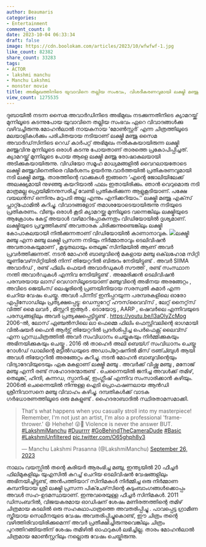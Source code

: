 ```yaml
---
author: Beaumaris
categories:
- Entertainment
comment_count: 0
date: 2023-10-04 06:33:34
draft: false
image: https://cdn.boolokam.com/articles/2023/10/wfwfwf-1.jpg
like_count: 82382
share_count: 33283
tags:
- ACTOR
- lakshmi manchu
- Manchu Lakshmi
- monster movie
title: അഭിമുഖത്തിനിടെ യുവാവിനെ തല്ലിയ സംഭവം, വിശദീകരണവുമായി ലക്ഷ്മി മഞ്ജു
view_count: 1275535
---
```


ദുബായില്‍ നടന്ന സൈമ അവാര്‍ഡിനിടെ അഭിമുഖം നടക്കുന്നതിനിടെ ക്യാമറയ്ക്ക് മുന്നിലൂടെ കടന്നുപോയ യുവാവിനെ തല്ലിയ സംഭവം ഏറെ വിവാദങ്ങൾക്കു വഴിവച്ചിരുന്നു.മോഹന്‍ലാൽ നായകനായ ‘മോണ്‍സ്റ്റര്‍’ എന്ന ചിത്രത്തിലൂടെ മലയാളികള്‍ക്കും പരിചിതയായ നടിയാണ് ലക്ഷ്മി മഞ്ജു സൈമ അവാര്‍ഡ്‌സിനിടെ റെഡ് കാര്‍പറ്റ് അഭിമുഖം നൽകുകയായിരുന്ന ലക്ഷ്മി മഞ്ജുവിനു മുന്നിലൂടെ ഒരാൾ കടന്നു പോയതാണ് താരത്തെ പ്രകോപിപ്പിച്ചത്. ക്യാമറയ്ക്ക് മുന്നിലൂടെ പോയ ആളെ ലക്ഷ്മി മഞ്ജു രോഷാകുലയായി അടിക്കുകയായിരുന്നു. വിഡിയോ സമൂഹ മാധ്യമങ്ങളിൽ വൈറലായതോടെ ലക്ഷ്മി മഞ്ജുവിനെതിരെ വിമർശനം ഉയര്‍ന്നു.വാർത്തയിൽ പ്രതികരണവുമായി നടി ലക്ഷ്മി മഞ്ജു. താരത്തിന്റെ വാക്കുകൾ ഇങ്ങനെ ‘എന്റെ ജോലിയിലേക്ക് അലക്ഷ്യമായി നുഴഞ്ഞു കയറിയാൽ ഫലം ഇതായിരിക്കും. ഞാൻ വെറുമൊരു നടി മാത്രമല്ല ഫ്രെയിമിനനുസരിച്ച് വേണ്ടി പ്രതികരിക്കുന്ന ആളുകൂടിയാണ്. പക്ഷേ വയലൻസ് ഒന്നിനും മറുപടി അല്ല എന്നും എനിക്കറിയാം.’’ ലക്ഷ്മി മഞ്ജു എക്‌സ് പ്ലാറ്റ്ഫോമിൽ കുറിച്ചു. വിവാദങ്ങളോട് തമാശയോടെയായിരുന്നു നടിയുടെ പ്രതികരണം. വീണ്ടും ഒരാൾ കൂടി ക്യാമറയ്ക്കു മുന്നിലൂടെ വന്നെങ്കിലും ലക്ഷ്മിയുടെ ആക്രോശം കേട്ട് അയാൾ വഴിമാറിപ്പോകുന്നതും വിഡിയോയിൽ ദൃശ്യമാണ്. ലക്ഷ്മിയുടെ പ്രവൃത്തികണ്ട് അവതാരക ചിരിക്കുന്നുണ്ടെങ്കിലും ലക്ഷ്മി കോപാകുലയായി നിൽക്കുന്നതാണ് വിഡിയോയില്‍ കാണാനാവുക. ![](https://cdn.boolokam.com/articles/2023/10/wfwfwf-1.jpg)ലക്ഷ്മി മഞ്ചു എന്ന മഞ്ചു ലക്ഷ്മി പ്രസന്ന നടിയും നിർമ്മാതാവും ടെലിവിഷൻ അവതാരകയുമാണ് , കൂടുതലായും തെലുങ്ക് സിനിമയിൽ ആണ് അവർ പ്രവർത്തിക്കുന്നത്. നടൻ മോഹൻ ബാബുവിന്റെ മകളായ മഞ്ചു ഒക്‌ലഹോമ സിറ്റി യൂണിവേഴ്‌സിറ്റിയിൽ നിന്ന് തിയേറ്ററിൽ ബിരുദം നേടിയിട്ടുണ്ട് . അവർ SIIMA അവാർഡ് , രണ്ട് ഫിലിം ഫെയർ അവാർഡുകൾ സൗത്ത് , രണ്ട് സംസ്ഥാന നന്തി അവാർഡുകൾ എന്നിവ നേടിയിട്ടുണ്ട് . അമേരിക്കൻ ടെലിവിഷൻ പരമ്പരയായ ലാസ് വെഗാസിലൂടെയാണ് മഞ്ചുവിന്റെ അഭിനയ അരങ്ങേറ്റം , അവിടെ ജെയിംസ് ലെഷൂരിന്റെ പ്രണയിനിയായ സരസ്വതി കുമാർ എന്ന ചെറിയ വേഷം ചെയ്തു. അവൾ പിന്നീട് ഇനിപ്പറയുന്ന പരമ്പരകളിലെ ഓരോ എപ്പിസോഡിലും പ്രത്യക്ഷപ്പെട്ടു: ഡെസ്പറേറ്റ് ഹൗസ്‌വൈവ്‌സ് , ലേറ്റ് നൈറ്റ്‌സ് വിത്ത് മൈ ലവർ , മിസ്റ്ററി ഇആർ . ടൊയോട്ട , AARP , ഷെവർലെ എന്നിവയുടെ പരസ്യങ്ങളിലും അവർ പ്രത്യക്ഷപ്പെട്ടിട്ടുണ്ട് . https://youtu.be/l3aOlyZcMog 2006-ൽ, ലോസ് ഏഞ്ചൽസിലെ ലാ ഫെമ്മെ ഫിലിം ഫെസ്റ്റിവലിന്റെ ഭാഗമായി വിൽഷയർ ഫൈൻ ആർട്സ് തിയേറ്ററിൽ പ്രദർശിപ്പിച്ച പെർഫെക്റ്റ് ലൈവ്സ് എന്ന ഹ്രസ്വചിത്രത്തിൽ അവർ സംവിധാനം ചെയ്യുകയും നിർമ്മിക്കുകയും അഭിനയിക്കുകയും ചെയ്തു . 2016 ൽ താഹെർ അലി ബെയ്ഗ് സംവിധാനം ചെയ്ത റോൾഡ് ഡാലിന്റെ മട്ടിൽഡയുടെ അഡാപ്റ്റേഷനിൽ മിസ് ട്രഞ്ച്ബുൾ ആയി അവൾ തിയേറ്ററിൽ അരങ്ങേറ്റം കുറിച്ചു. നടൻ മോഹൻ ബാബുവിന്റെയും വിദ്യാദേവിയുടെയും ഏക മകളാണ് ലക്ഷ്മി മഞ്ചു . അവർക്ക് വിഷ്ണു മഞ്ചു , മനോജ് മഞ്ചു എന്നീ രണ്ട് സഹോദരന്മാരുണ്ട് . ചെന്നൈയിൽ ജനിച്ച അവൾക്ക് തമിഴ്, തെലുങ്ക്, ഹിന്ദി, കന്നഡ, സ്പാനിഷ്, ഇംഗ്ലീഷ് എന്നിവ സംസാരിക്കാൻ കഴിയും. 2006ൽ ചെന്നൈയിൽ നിന്നുള്ള ഐടി പ്രൊഫഷണലായ ആൻഡി ശ്രീനിവാസനെ മഞ്ചു വിവാഹം കഴിച്ചു. ദമ്പതികൾക്ക് വാടക ഗർഭധാരണത്തിലൂടെ ഒരു മകളുണ്ട് . ഹൈദരാബാദിൽ സ്ഥിരതാമസമാക്കി. 

> That's what happens when you casually stroll into my masterpiece! Remember, I'm not just an artist, I'm also a professional 'frame-thrower.' 😄 Hehehe! 😜📸 Violence is never the answer BUT. [#LakshmiManchu](https://twitter.com/hashtag/LakshmiManchu?src=hash&ref_src=twsrc%5Etfw) [#Duurrrr](https://twitter.com/hashtag/Duurrrr?src=hash&ref_src=twsrc%5Etfw) [#GoBehindTheCameraDude](https://twitter.com/hashtag/GoBehindTheCameraDude?src=hash&ref_src=twsrc%5Etfw) [#Basic](https://twitter.com/hashtag/Basic?src=hash&ref_src=twsrc%5Etfw) [#LakshmiUnfiltered](https://twitter.com/hashtag/LakshmiUnfiltered?src=hash&ref_src=twsrc%5Etfw) [pic.twitter.com/O65ghph8y3](https://t.co/O65ghph8y3)
> 
> — Manchu Lakshmi Prasanna (@LakshmiManchu) [September 26, 2023](https://twitter.com/LakshmiManchu/status/1706552092381651425?ref_src=twsrc%5Etfw)

നാലാം വയസ്സിൽ തന്റെ കരിയർ ആരംഭിച്ച മഞ്ചു, ഇന്ത്യയിൽ 20 ഫീച്ചർ ഫിലിമുകളിലും യുഎസിൽ കുറച്ച് ചെറിയ ടെലിവിഷൻ വേഷങ്ങളിലും അഭിനയിച്ചിട്ടുണ്ട്, അൻപത്തിയാറ് സിനിമകൾ നിർമ്മിച്ച ഒരു നിർമ്മാണ കമ്പനിയായ ശ്രീ ലക്ഷ്മി പ്രസന്ന പിക്‌ചേഴ്‌സിന്റെ കുടുംബാംഗങ്ങൾക്കൊപ്പം അവൾ സഹ-ഉടമസ്ഥയാണ്. ഇന്നുവരെയുള്ള ഫീച്ചർ സിനിമകൾ. 2011 ഡിസംബറിൽ, വിജയകരമായ ഓഡിഷന് ശേഷം മണിരത്നത്തിന്റെ തമിഴ് ചിത്രമായ കടലിൽ ഒരു സഹകഥാപാത്രത്തെ അവതരിപ്പിച്ചു . പാവപ്പെട്ട ഗ്രാമീണ സ്ത്രീയായ സെലീനയുടെ വേഷം അവതരിപ്പിച്ചുകൊണ്ട്, ഈ ചിത്രം തന്റെ വഴിത്തിരിവായിരിക്കുമെന്ന് അവർ പ്രതീക്ഷിച്ചിരുന്നുവെങ്കിലും ചിത്രം പുറത്തിറങ്ങിയതിന് ശേഷം തമിഴിൽ ഓഫറുകൾ ലഭിച്ചില്ല. താരം മോഹൻലാൽ ചിത്രമായ മോൺസ്റ്ററിലും നല്ലൊരു വേഷം ചെയ്തിരുന്നു.